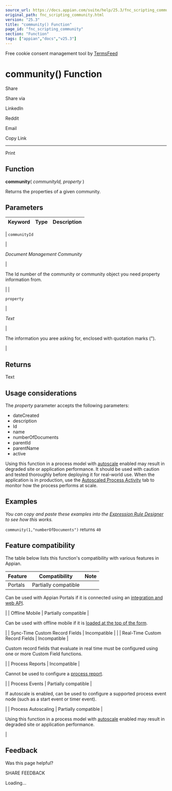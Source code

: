 ```yaml
---
source_url: https://docs.appian.com/suite/help/25.3/fnc_scripting_community.html
original_path: fnc_scripting_community.html
version: "25.3"
title: "community() Function"
page_id: "fnc_scripting_community"
section: "Function"
tags: ["appian","docs","v25.3"]
---
```



Free cookie consent management tool by [TermsFeed](https://www.termsfeed.com/)

# community() Function

Share

Share via

LinkedIn

Reddit

Email

Copy Link

* * *

Print

## Function

**community**( _communityId, property_ )

Returns the properties of a given community.

## Parameters

| Keyword | Type | Description |
| --- | --- | --- |
|
`communityId`

 |

_Document Management Community_

 |

The Id number of the community or community object you need property information from.

 |
|

`property`

 |

_Text_

 |

The information you aree asking for, enclosed with quotation marks (").

 |

## Returns

Text

## Usage considerations

The _property_ parameter accepts the following parameters:

-   dateCreated
-   description
-   Id
-   name
-   numberOfDocuments
-   parentId
-   parentName
-   active

Using this function in a process model with [autoscale](autoscale-processes.html) enabled may result in degraded site or application performance. It should be used with caution and tested thoroughly before deploying it for real-world use. When the application is in production, use the [Autoscaled Process Activity](monitoring-autoscaled-processes.html) tab to monitor how the process performs at scale.

## Examples

_You can copy and paste these examples into the [Expression Rule Designer](Expression_Rules.html) to see how this works._

`community(1,"numberOfDocuments")` returns `40`

## Feature compatibility

The table below lists this function's compatibility with various features in Appian.

| Feature | Compatibility | Note |
| --- | --- | --- |
| Portals | Partially compatible |
Can be used with Appian Portals if it is connected using an [integration and web API](portals-design.html#using-partially-compatible-functions-and-objects-in-a-portal).

 |
| Offline Mobile | Partially compatible |

Can be used with offline mobile if it is [loaded at the top of the form](offline-mobile-design-best-practices.html#working-with-partially-compatible-functions).

 |
| Sync-Time Custom Record Fields | Incompatible |  |
| Real-Time Custom Record Fields | Incompatible |

Custom record fields that evaluate in real time must be configured using one or more Custom Field functions.

 |
| Process Reports | Incompatible |

Cannot be used to configure a [process report](Process_Reports.html).

 |
| Process Events | Partially compatible |

If autoscale is enabled, can be used to configure a supported process event node (such as a start event or timer event).

 |
| Process Autoscaling | Partially compatible |

Using this function in a process model with [autoscale](autoscale-processes.html) enabled may result in degraded site or application performance.

 |

## Feedback

Was this page helpful?

SHARE FEEDBACK

Loading...